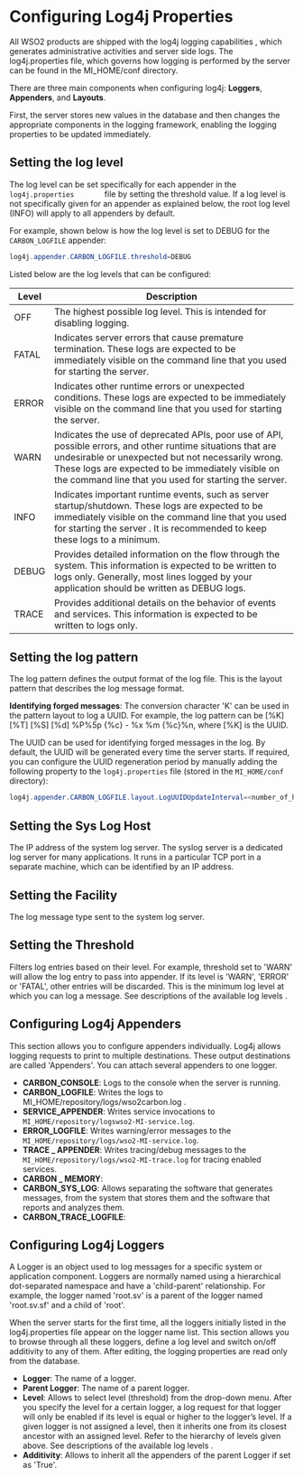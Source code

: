# Configuring Log4j Properties

All WSO2 products are shipped with the log4j logging capabilities , which generates administrative activities and server side logs. The log4j.properties file, which governs how logging is performed by the server can be found in the MI_HOME/conf directory.

There are three main components when configuring log4j: **Loggers**, **Appenders**, and **Layouts**. 

First, the server stores new values in the database and then changes the appropriate components in the logging framework, enabling the logging properties to be updated immediately.

## Setting the log level

The log level can be set specifically for each appender in the `         log4j.properties        ` file by setting the threshold value. If a log level is not specifically given for an appender as explained below, the root log level (INFO) will apply to all appenders by default.

For example, shown below is how the log level is set to DEBUG for the `CARBON_LOGFILE` appender:

``` java
log4j.appender.CARBON_LOGFILE.threshold=DEBUG
```

Listed below are the log levels that can be configured:

| Level | Description                                                                                                                                                                                                                                                                     |
|-------|---------------------------------------------------------------------------------------------------------------------------------------------------------------------------------------------------------------------------------------------------------------------------------|
| OFF   | The highest possible log level. This is intended for disabling logging.                                                                                                                                                                                                         |
| FATAL | Indicates server errors that cause premature termination. These logs are expected to be immediately visible on the command line that you used for starting the server.                                                                                                          |
| ERROR | Indicates other runtime errors or unexpected conditions. These logs are expected to be immediately visible on the command line that you used for starting the server.                                                                                                           |
| WARN  | Indicates the use of deprecated APIs, poor use of API, possible errors, and other runtime situations that are undesirable or unexpected but not necessarily wrong. These logs are expected to be immediately visible on the command line that you used for starting the server. |
| INFO  | Indicates important runtime events, such as server startup/shutdown. These logs are expected to be immediately visible on the command line that you used for starting the server . It is recommended to keep these logs to a minimum.                                           |
| DEBUG | Provides detailed information on the flow through the system. This information is expected to be written to logs only. Generally, most lines logged by your application should be written as DEBUG logs.                                                                        |
| TRACE | Provides additional details on the behavior of events and services. This information is expected to be written to logs only.                                                                                                                                                    |

## Setting the log pattern

The log pattern defines the output format of the log file. This is the layout pattern that describes the log message format.

**Identifying forged messages**: 
The conversion character 'K' can be used in the pattern layout to log a UUID. For example, the log pattern can be [%K] [%T] [%S] [%d] %P%5p {%c} - %x %m {%c}%n, where [%K] is the UUID. 

The UUID can be used for identifying forged messages in the log. By default, the UUID will be generated every time the server starts. If required, you can configure the UUID regeneration period by manually adding the following property to the `log4j.properties` file (stored in the `MI_HOME/conf` directory):

``` java
log4j.appender.CARBON_LOGFILE.layout.LogUUIDUpdateInterval=<number_of_hours>
```

## Setting the Sys Log Host

The IP address of the system log server. The syslog server is a dedicated log server for many applications. It runs in a particular TCP port in a separate machine, which can be identified by an IP address.

## Setting the Facility

The log message type sent to the system log server.

## Setting the Threshold

Filters log entries based on their level. For example, threshold set to 'WARN' will allow the log entry to pass into appender. If its level is 'WARN', 'ERROR' or 'FATAL', other entries will be discarded. This is the minimum log level at which you can log a message. See descriptions of the available log levels .

## Configuring Log4j Appenders

This section allows you to configure appenders individually. Log4j allows logging requests to print to multiple destinations. These output destinations are called 'Appenders'. You can attach several appenders to one logger.

-   **CARBON_CONSOLE**: Logs to the console when the server is running.
-   **CARBON_LOGFILE**: Writes the logs to MI_HOME/repository/logs/wso2carbon.log .
-   **SERVICE_APPENDER**: Writes service invocations to `MI_HOME/repository/logswso2-MI-service.log`.             
-   **ERROR_LOGFILE**: Writes warning/error messages to the `MI_HOME/repository/logs/wso2-MI-service.log`.
-   **TRACE _ APPENDER**: Writes tracing/debug messages to the `MI_HOME/repository/logs/wso2-MI-trace.log` for tracing enabled services.
-   **CARBON _ MEMORY**:
-   **CARBON_SYS_LOG**: Allows separating the software that generates messages, from the system that stores them and the software that reports and analyzes them.
-   **CARBON_TRACE_LOGFILE**:

## Configuring Log4j Loggers

A Logger is an object used to log messages for a specific system or application component. Loggers are normally named using a hierarchical dot-separated namespace and have a 'child-parent' relationship. For example, the logger named 'root.sv' is a parent of the logger named 'root.sv.sf' and a child of 'root'.

When the server starts for the first time, all the loggers initially listed in the log4j.properties file appear on the logger name list. This section allows you to browse through all these loggers, define a log level and switch on/off additivity to any of them. After editing, the logging properties are read only from the database.

-   **Logger**: The name of a logger.
-   **Parent Logger**: The name of a parent logger.
-   **Level**: Allows to select level (threshold) from the drop-down menu. After you specify the level for a certain logger, a log request for that logger will only be enabled if its level is equal or higher to the logger’s level. If a given logger is not assigned a level, then it inherits one from its closest ancestor with an assigned level. Refer to the hierarchy of levels given above. See descriptions of the available log levels .
-   **Additivity**: Allows to inherit all the appenders of the parent Logger if set as 'True'.